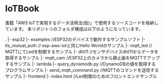 # IoTBook

書籍「AWS IoTで実現するデータ活用法(仮)」で使用するソースコードを格納しています。
本リポジトリのフォルダ構成は以下のようになっています。

.
|- esp32
     |- examples  //ESP32のデバイスで動作するサンプルソフト
          |- tls_mutual_auth  // esp-aws-iotと同じHello Worldのサンプル
          |- mqtt_led         // MQTTにてLedを制御するサンプル
          |- dht11            //センサデバイスdht11からデータを取得するサンプル
          |- mqtt_cam         //ESP32上のカメラから静止画をMQTTでアップするサンプル
|- lambda
     |- query_dynamodb.py     //DynamoDBの値を取得するプログラムサンプル
     |- send_mqtt_command.py  //MQTTのコマンドを送信するサンプル
|- frontend
     |- index.html            //Led制御のためのフロントエンドサンプル